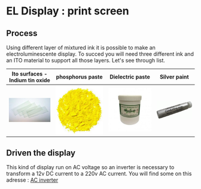 # EL Display : print screen

## Process

Using different layer of mixtured ink it is possible to make an electroluminescente display. To succed you will need three different ink and an ITO material to support all those layers. Let's see through list.

| Ito surfaces - Indium tin oxide | phosphorus paste | Dielectric paste | Silver paint |
| --- | --- | --- | --- |
| [![ito Surfaces](assets\img\ito.jpg)](https://www.pgo-online.com/intl/ito.html) | [![phosphor](assets\img\phosphore-small.jpg)](http://www.gwent.org/gem_data_sheets/polymer_systems_products/electroluminescent_display_materials/green_phosphor_c2070209p5.pdf) | [![White EL Dielectric Paste](assets\img\dielectric.jpg)](http://www.gwent.org/gem_data_sheets/polymer_systems_products/electroluminescent_display_materials/dielectric_paste_white_d2070209p6.pdf) | [![conducting silver](assets\img\silver.gif)](http://www.gwent.org/gem_data_sheets/polymer_systems_products/electroluminescent_display_materials/clear_conductor_c2100629d1.pdf) |

## Driven the display

This kind of display run on AC voltage so an inverter is necessary to transform a 12v DC current to a 220v AC current. You will find some on this adresse : [AC inverter](https://www.watterott.com/index.php?page=404&x7b9f0=5fe347f5949b3300f19685eb2e8f4db8)
